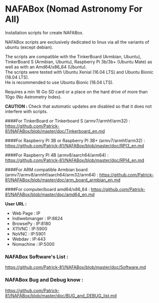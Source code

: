 # NAFABox (Nomad Astronomy For All)

Installation scripts for create NAFABox.

NAFABox scripts are exclusively dedicated to linux via all the variants of ubuntu (except debian).

The scripts are compatible with the TinkerBoard (Armbian, Ubuntu), TinkerBoard S (Armbian, Ubuntu), Raspberry Pi 3b/3b+ (Ubuntu Mate) as well as with an Amd64/x86_64 (Ubuntu).  
The scripts were tested with Ubuntu Xenial (16.04 LTS) and Ubuntu Bionic (18.04 LTS).  
He is recommended to use Ubuntu Bionic (18.04 LTS). 

Requires a min 16 Go SD card or a place on the hard drive of more than 10go (No Astrometry Index).

**CAUTION :** Check that automatic updates are disabled so that it does not interfere with scripts.

####For TinkerBoard or Tinkerboard S (armv7/armhf/arm32) :
https://github.com/Patrick-81/NAFABox/blob/master/doc/Tinkerboard_en.md

####For Raspberry PI 3B or Raspberry PI 3B+ (armv7/armhf/arm32) :
https://github.com/Patrick-81/NAFABox/blob/master/doc/RPI3_en.md

####For Raspberry PI 4B (armv8/aarch64/arm64) :
https://github.com/Patrick-81/NAFABox/blob/master/doc/RPI4_en.md

####For ARM compatible Armbian board (armv7/armv8/armhf/aarch64/arm32/arm64) :
https://github.com/Patrick-81/NAFABox/blob/master/doc/arm_board_armbian_en.md

####For computer/board amd64/x86_64 :
https://github.com/Patrick-81/NAFABox/blob/master/doc/amd64_en.md


__User URL :__

- Web Page : IP
- Indiwebmanger : IP:8624
- BrowsePy : IP:8180
- X11VNC : IP:5900
- NoVNC : IP:5901
- Webdav : IP:443
- Nomachine : IP:5000


### NAFABox Software's List :   
https://github.com/Patrick-81/NAFABox/blob/master/doc/Software.md

### NAFABox Bug and Debug know :
https://github.com/Patrick-81/NAFABox/blob/master/doc/BUG_and_DEBUG_list.md
